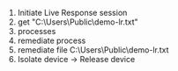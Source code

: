 1. Initiate Live Response session
2. get "C:\Users\Public\demo-lr.txt"
3. processes
4. remediate process <PID>
5. remediate file C:\Users\Public\demo-lr.txt
6. Isolate device → Release device

